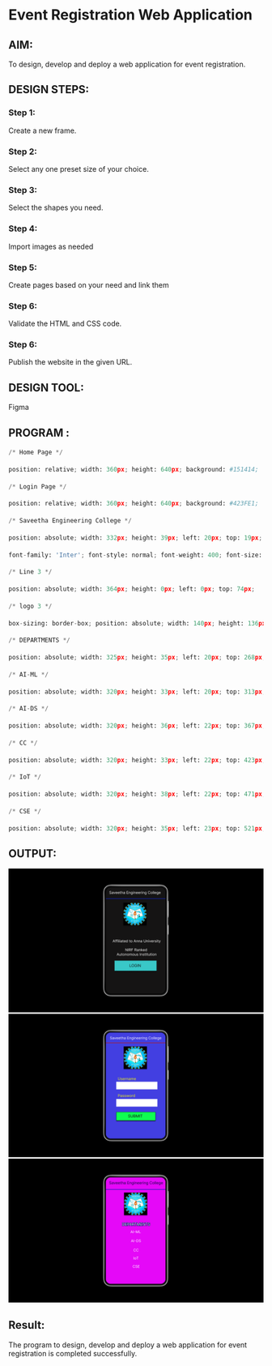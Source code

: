 # Event Registration Web Application

## AIM:
To design, develop and deploy a web application for event registration.

## DESIGN STEPS:

### Step 1:
Create a new frame.

### Step 2:
Select any one preset size of your choice.

### Step 3:
Select the shapes you need.

### Step 4:
Import images as needed

### Step 5:
Create pages based on your need and link them

### Step 6:

Validate the HTML and CSS code.

### Step 6:

Publish the website in the given URL.

## DESIGN TOOL:
Figma

## PROGRAM :
```python
/* Home Page */

position: relative; width: 360px; height: 640px; background: #151414;

/* Login Page */

position: relative; width: 360px; height: 640px; background: #423FE1;

/* Saveetha Engineering College */

position: absolute; width: 332px; height: 39px; left: 20px; top: 19px;

font-family: 'Inter'; font-style: normal; font-weight: 400; font-size: 23px; line-height: 28px; color: #05073E;

/* Line 3 */

position: absolute; width: 364px; height: 0px; left: 0px; top: 74px;

/* logo 3 */

box-sizing: border-box; position: absolute; width: 140px; height: 136px; left: 110px; top: 91px; background: url(logo.jpg); border: 1px solid #000000; box-shadow: 0px 4px 4px rgba(0, 0, 0, 0.25);

/* DEPARTMENTS */

position: absolute; width: 325px; height: 35px; left: 20px; top: 268px; font-family: 'Inter'; font-style: normal; font-weight: 400; font-size: 23px; line-height: 28px; text-align: center; color: #FFFFFF; border: 2px solid #0A0E6E;

/* AI-ML */

position: absolute; width: 320px; height: 33px; left: 20px; top: 313px; font-family: 'Inter'; font-style: normal; font-weight: 400; font-size: 22px; line-height: 27px; text-align: center; color: #FFFFFF;

/* AI-DS */

position: absolute; width: 320px; height: 36px; left: 22px; top: 367px; font-family: 'Inter'; font-style: normal; font-weight: 400; font-size: 22px; line-height: 27px; text-align: center; color: #FFFFFF;

/* CC */

position: absolute; width: 320px; height: 33px; left: 22px; top: 423px; font-family: 'Inter'; font-style: normal; font-weight: 400; font-size: 22px; line-height: 27px; text-align: center; color: #FFFFFF;

/* IoT */

position: absolute; width: 320px; height: 38px; left: 22px; top: 471px; font-family: 'Inter'; font-style: normal; font-weight: 400; font-size: 22px; line-height: 27px; text-align: center; color: #FFFFFF;

/* CSE */

position: absolute; width: 320px; height: 35px; left: 23px; top: 521px; font-family: 'Inter'; font-style: normal; font-weight: 400; font-size: 22px; line-height: 27px; text-align: center; color: #FFFFFF;
```

## OUTPUT:
![output](es.png)
![output](eee.png)
![output](eeee.png)

## Result:
The program to design, develop and deploy a web application for event registration is completed successfully.
